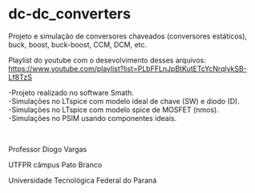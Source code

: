 # dc-dc_converters
Projeto e simulação de conversores chaveados (conversores estáticos), buck, boost, buck-boost, CCM, DCM, etc. <br>

Playlist do youtube com o desevolvimento desses arquivos: https://www.youtube.com/playlist?list=PLbFFLnJpBtKutETcYcNrqlykSB-Lf8TzS  <br>

-Projeto realizado no software Smath. <br>
-Simulações no LTspice com modelo ideal de chave (SW) e diodo (D). <br>
-Simulações no LTspice com modelo spice de MOSFET (nmos). <br>
-Simulações no PSIM usando componentes ideais. <br>

<br>

Professor Diogo Vargas <br>

UTFPR câmpus Pato Branco <br>

Universidade Tecnológica Federal do Paraná <br>
